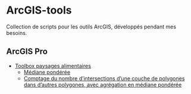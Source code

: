 # ArcGIS-tools

Collection de scripts pour les outils ArcGIS, développés pendant mes besoins.

## ArcGIS Pro

- [Toolbox paysages alimentaires](arcgis-pro/paysages-alimentaires)
  - [Médiane pondérée](arcgis-pro/paysages-alimentaires/Python/mediane_ponderee.py)
  - [Comptage du nombre d’intersections d’une couche de polygones dans d’autres polygones, avec agrégation en médiane pondérée](arcgis-pro/paysages-alimentaires/Python/mediane_nb_isochrones.py)
